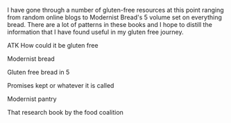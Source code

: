 
I have gone through a number of gluten-free resources at this point ranging from random online blogs to Modernist Bread's 5 volume set on everything bread. There are a lot of patterns in these books and I hope to distill the information that I have found useful in my gluten free journey. 

ATK How could it be gluten free

Modernist bread

Gluten free bread in 5

Promises kept or whatever it is called

Modernist pantry 

That research book by the food coalition